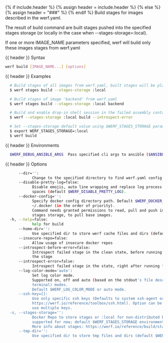 {% if include.header %}
{% assign header = include.header %}
{% else %}
{% assign header = "###" %}
{% endif %}
Build stages for images described in the werf.yaml.

The result of build command are built stages pushed into the specified stages storage (or locally 
in the case when --stages-storage=:local).

If one or more IMAGE_NAME parameters specified, werf will build only these images stages from 
werf.yaml

{{ header }} Syntax

```bash
werf build [IMAGE_NAME...] [options]
```

{{ header }} Examples

```bash
  # Build stages of all images from werf.yaml, built stages will be placed locally
  $ werf stages build --stages-storage :local

  # Build stages of image 'backend' from werf.yaml
  $ werf stages build --stages-storage :local backend

  # Build and enable drop-in shell session in the failed assembly container in the case when an error occurred
  $ werf --stages-storage :local build --introspect-error

  # Set --stages-storage default value using $WERF_STAGES_STORAGE param
  $ export WERF_STAGES_STORAGE=:local
  $ werf build
```

{{ header }} Environments

```bash
  $WERF_DEBUG_ANSIBLE_ARGS  Pass specified cli args to ansible ($ANSIBLE_ARGS)
```

{{ header }} Options

```bash
      --dir='':
            Change to the specified directory to find werf.yaml config
      --disable-pretty-log=false:
            Disable emojis, auto line wrapping and replace log process border characters with 
            spaces (default $WERF_DISABLE_PRETTY_LOG).
      --docker-config='':
            Specify docker config directory path. Default $WERF_DOCKER_CONFIG or $DOCKER_CONFIG or 
            ~/.docker (in the order of priority).
            Command needs granted permissions to read, pull and push images into the specified 
            stages storage, to pull base images.
  -h, --help=false:
            help for build
      --home-dir='':
            Use specified dir to store werf cache files and dirs (default $WERF_HOME or ~/.werf)
      --insecure-repo=false:
            Allow usage of insecure docker repos
      --introspect-before-error=false:
            Introspect failed stage in the clean state, before running all assembly instructions of 
            the stage
      --introspect-error=false:
            Introspect failed stage in the state, right after running failed assembly instruction
      --log-color-mode='auto':
            Set log color mode. 
            Supported on, off and auto (based on the stdout's file descriptor referring to a 
            terminal) modes. 
            Default $WERF_LOG_COLOR_MODE or auto mode.
      --ssh-key=[]:
            Use only specific ssh keys (Defaults to system ssh-agent or ~/.ssh/{id_rsa|id_dsa}, see 
            https://werf.io/reference/toolbox/ssh.html). Option can be specified multiple times to 
            use multiple keys.
  -s, --stages-storage='':
            Docker Repo to store stages or :local for non-distributed build (only :local is 
            supported for now; default $WERF_STAGES_STORAGE environment).
            More info about stages: https://werf.io/reference/build/stages.html
      --tmp-dir='':
            Use specified dir to store tmp files and dirs (default $WERF_TMP or system tmp dir)
```


